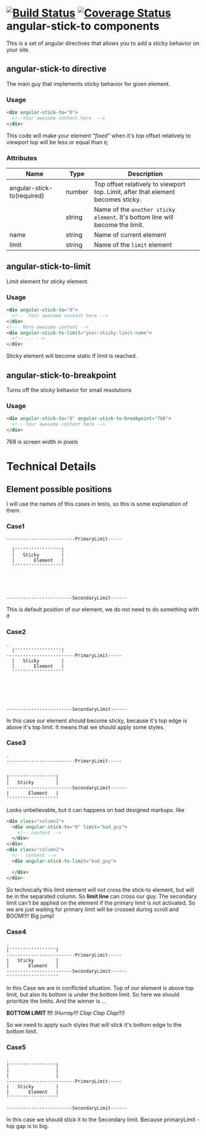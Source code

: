 [![Build Status](https://travis-ci.org/elkeis/angular-stick-to.svg?branch=master)](https://travis-ci.org/elkeis/angular-stick-to)
[![Coverage Status](https://coveralls.io/repos/elkeis/angular-stick-to/badge.svg?branch=master&service=github)](https://coveralls.io/github/elkeis/angular-stick-to?branch=master)
angular-stick-to components
======================

This is a set of angular directives that allows you to add a sticky behavior on your site.

## angular-stick-to directive

The main guy that implements sticky behavior for given element.

### Usage

``` html
<div angular-stick-to="0">
  <!--Your awesome content here  -->
</div>
```
This code will make your element _"fixed"_ when it's top offset relatively to viewport top will be less or equal than `0`;

### Attributes

  Name                  | Type            | Description
 -----------------------|-----------------|----------------------
  angular-stick-to(required) | number          | Top offset relatively to viewport top. Limit, after that element becomes sticky.
                        | string          | Name of the `another sticky element`. It's bottom line will become the limit.
  name                  | string          | Name of current element
  limit                 | string          | Name of the `limit` element

## angular-stick-to-limit

Limit element for sticky element.

### Usage

``` html
<div angular-stick-to="0">
  <!--  Your awesome content here -->
</div>
<!--  More awesome content -->
<div angular-stick-to-limit="your-sticky-limit-name">
  <!-- ... -->
</div>
```
Sticky element will become static if limit is reached.

## angular-stick-to-breakpoint

Turns off the sticky behavior for small resolutions

### Usage

``` html
<div angular-stick-to="0" angular-stick-to-breakpoint="768">
  <!-- Your awesome content here -->
</div>
```
768 is screen width in pixels

Technical Details
==================
## Element possible positions
I will use the names of this cases in tests, so this is some explanation of them.
### Case1

```
-------------------------PrimaryLimit-----

  |'''''''''''''''''|
  |   Sticky        |
  |       Element   |
  '''''''''''''''''''





------------------------SecondaryLimit------
```
This is default position of our element, we do not need to do something with it

### Case2

```
.
  |'''''''''''''''''|
-------------------------PrimaryLimit-----
  |   Sticky        |
  |       Element   |
  '''''''''''''''''''






------------------------SecondaryLimit------
```
In this case our element should become sticky, because it's top edge is above it's top limit. It means that we should apply some styles.

### Case3
```
.
-------------------------PrimaryLimit-----


|'''''''''''''''''|
|   Sticky        |
------------------------SecondaryLimit------
|       Element   |
'''''''''''''''''''
```
Looks unbelievable, but it can happens on bad designed markups. like
```html
<div class="column1">
  <div angular-stick-to="0" limit="bad_guy">
    <!-- content -->
  </div>
</div>
<div class="column2">
  <!-- content -->
  <div angular-stick-to-limit="bad_guy">

  </div>
</div>
```
So technically this limit element will not cross the stick-to element, but will be
in the separated column. So **limit line** can cross our guy.
The secondary limit can't be applied on the element if the primary limit is not activated.
So we are just waiting for primary limit will be crossed during scroll and BOOM!!!! Big jump!

### Case4

```
.
|'''''''''''''''''|
-------------------------PrimaryLimit-----
|   Sticky        |
|       Element   |
------------------------SecondaryLimit------
'''''''''''''''''''
```
In this Case we are in conflicted situation. Top of our element is above top limit, but also its bottom is under the bottom limit. So here we should prioritize the limits. And the winner is ...

**BOTTOM LIMIT !!!** _(Hurray!!! Clap Clap Clap!!!)_  

So we need to apply such styles that will stick it's bottom edge to the bottom limit.


### Case5
```
.
|'''''''''''''''''|
|                 |
|                 |
-------------------------PrimaryLimit-----
|   Sticky        |
|       Element   |
'''''''''''''''''''

------------------------SecondaryLimit------
```
In this case we should stick it to the Secondary limit. Because primaryLimit - top gap is to big.
